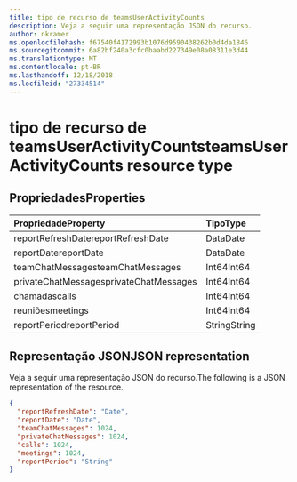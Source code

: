 ```yaml
---
title: tipo de recurso de teamsUserActivityCounts
description: Veja a seguir uma representação JSON do recurso.
author: nkramer
ms.openlocfilehash: f67540f4172993b1076d9590438262b0d4da1846
ms.sourcegitcommit: 6a82bf240a3cfc0baabd227349e08a08311e3d44
ms.translationtype: MT
ms.contentlocale: pt-BR
ms.lasthandoff: 12/18/2018
ms.locfileid: "27334514"
---
```

# <a name="teamsuseractivitycounts-resource-type"></a><span data-ttu-id="04314-103">tipo de recurso de teamsUserActivityCounts</span><span class="sxs-lookup"><span data-stu-id="04314-103">teamsUserActivityCounts resource type</span></span>

## <a name="properties"></a><span data-ttu-id="04314-104">Propriedades</span><span class="sxs-lookup"><span data-stu-id="04314-104">Properties</span></span>

| <span data-ttu-id="04314-105">Propriedade</span><span class="sxs-lookup"><span data-stu-id="04314-105">Property</span></span>            | <span data-ttu-id="04314-106">Tipo</span><span class="sxs-lookup"><span data-stu-id="04314-106">Type</span></span>   |
| :------------------ | :----- |
| <span data-ttu-id="04314-107">reportRefreshDate</span><span class="sxs-lookup"><span data-stu-id="04314-107">reportRefreshDate</span></span>   | <span data-ttu-id="04314-108">Data</span><span class="sxs-lookup"><span data-stu-id="04314-108">Date</span></span>   |
| <span data-ttu-id="04314-109">reportDate</span><span class="sxs-lookup"><span data-stu-id="04314-109">reportDate</span></span>          | <span data-ttu-id="04314-110">Data</span><span class="sxs-lookup"><span data-stu-id="04314-110">Date</span></span>   |
| <span data-ttu-id="04314-111">teamChatMessages</span><span class="sxs-lookup"><span data-stu-id="04314-111">teamChatMessages</span></span>    | <span data-ttu-id="04314-112">Int64</span><span class="sxs-lookup"><span data-stu-id="04314-112">Int64</span></span>  |
| <span data-ttu-id="04314-113">privateChatMessages</span><span class="sxs-lookup"><span data-stu-id="04314-113">privateChatMessages</span></span> | <span data-ttu-id="04314-114">Int64</span><span class="sxs-lookup"><span data-stu-id="04314-114">Int64</span></span>  |
| <span data-ttu-id="04314-115">chamadas</span><span class="sxs-lookup"><span data-stu-id="04314-115">calls</span></span>               | <span data-ttu-id="04314-116">Int64</span><span class="sxs-lookup"><span data-stu-id="04314-116">Int64</span></span>  |
| <span data-ttu-id="04314-117">reuniões</span><span class="sxs-lookup"><span data-stu-id="04314-117">meetings</span></span>            | <span data-ttu-id="04314-118">Int64</span><span class="sxs-lookup"><span data-stu-id="04314-118">Int64</span></span>  |
| <span data-ttu-id="04314-119">reportPeriod</span><span class="sxs-lookup"><span data-stu-id="04314-119">reportPeriod</span></span>        | <span data-ttu-id="04314-120">String</span><span class="sxs-lookup"><span data-stu-id="04314-120">String</span></span> |


## <a name="json-representation"></a><span data-ttu-id="04314-121">Representação JSON</span><span class="sxs-lookup"><span data-stu-id="04314-121">JSON representation</span></span>

<span data-ttu-id="04314-122">Veja a seguir uma representação JSON do recurso.</span><span class="sxs-lookup"><span data-stu-id="04314-122">The following is a JSON representation of the resource.</span></span>

<!-- {
  "blockType": "resource",
  "@odata.type": "microsoft.graph.teamsUserActivityCounts"
} -->

```json
{
  "reportRefreshDate": "Date", 
  "reportDate": "Date", 
  "teamChatMessages": 1024, 
  "privateChatMessages": 1024, 
  "calls": 1024, 
  "meetings": 1024, 
  "reportPeriod": "String"
}
```

